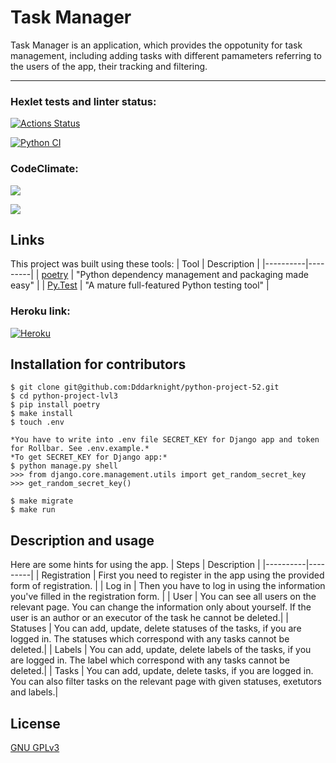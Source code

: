 # Task Manager
Task Manager is an application, which provides the oppotunity for task management, including adding tasks with different pamameters referring to the users of the app, their tracking and filtering.

____

### Hexlet tests and linter status:
[![Actions Status](https://github.com/Dddarknight/python-project-52/workflows/hexlet-check/badge.svg)](https://github.com/Dddarknight/python-project-52/actions)

[![Python CI](https://github.com/Dddarknight/python-project-52/actions/workflows/pyci.yml/badge.svg)](https://github.com/Dddarknight/python-project-52/actions)


### CodeClimate:
<a href="https://codeclimate.com/github/Dddarknight/python-project-52/maintainability"><img src="https://api.codeclimate.com/v1/badges/bd5f746a84f1581c4360/maintainability" /></a>

<a href="https://codeclimate.com/github/Dddarknight/python-project-52/test_coverage"><img src="https://api.codeclimate.com/v1/badges/bd5f746a84f1581c4360/test_coverage" /></a>

## Links
This project was built using these tools:
| Tool | Description |
|----------|---------|
| [poetry](https://python-poetry.org/) |  "Python dependency management and packaging made easy" |
| [Py.Test](https://pytest.org) | "A mature full-featured Python testing tool" |

### Heroku link:

[![Heroku](https://heroku-badge.herokuapp.com/?app=heroku-badge)](https://fast-sea-58330.herokuapp.com/)

## Installation for contributors
```
$ git clone git@github.com:Dddarknight/python-project-52.git
$ cd python-project-lvl3
$ pip install poetry
$ make install
$ touch .env

*You have to write into .env file SECRET_KEY for Django app and token for Rollbar. See .env.example.*
*To get SECRET_KEY for Django app:*
$ python manage.py shell
>>> from django.core.management.utils import get_random_secret_key
>>> get_random_secret_key()

$ make migrate
$ make run
```

## Description and usage
Here are some hints for using the app.
| Steps | Description |
|----------|---------|
| Registration |  First you need to register in the app using the provided form of registration. |
| Log in | Then you have to log in using the information you've filled in the registration form. |
| User | You can see all users on the relevant page. You can change the information only about yourself. If the user is an author or an executor of the task he cannot be deleted.|
| Statuses | You can add, update, delete statuses of the tasks, if you are logged in. The statuses which correspond with any tasks cannot be deleted.|
| Labels | You can add, update, delete labels of the tasks, if you are logged in. The label which correspond with any tasks cannot be deleted.|
| Tasks | You can add, update, delete tasks, if you are logged in. You can also filter tasks on the relevant page with given statuses, exetutors and labels.|

## License
[GNU GPLv3](https://choosealicense.com/licenses/gpl-3.0/)
